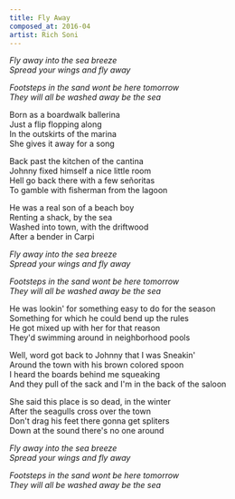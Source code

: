 ```yaml
---
title: Fly Away
composed_at: 2016-04
artist: Rich Soni
---
```


*Fly away into the sea breeze*  
*Spread your wings and fly away*  

*Footsteps in the sand wont be here tomorrow*  
*They will all be washed away be the sea*  

Born as a boardwalk ballerina  
Just a flip flopping along  
In the outskirts of the marina  
She gives it away for a song  

Back past the kitchen of the cantina  
Johnny fixed himself a nice little room  
Hell go back there with a few señoritas  
To gamble with fisherman from the lagoon  


He was a real son of a beach boy  
Renting a shack, by the sea  
Washed into town, with the driftwood  
After a bender in Carpi  

*Fly away into the sea breeze*  
*Spread your wings and fly away*  

*Footsteps in the sand wont be here tomorrow*  
*They will all be washed away be the sea*  

He was lookin' for something easy to do for the season  
Something for which he could bend up the rules  
He got mixed up with her for that reason  
They'd swimming around in neighborhood pools  

Well, word got back to Johnny that I was Sneakin'  
Around the town with his brown colored spoon  
I heard the boards behind me squeaking  
And they pull of the sack and I'm in the back of the saloon  

She said this place is so dead, in the winter  
After the seagulls cross over the town  
Don't drag his feet there gonna get spliters  
Down at the sound there's no one around  

*Fly away into the sea breeze*  
*Spread your wings and fly away*  

*Footsteps in the sand wont be here tomorrow*  
*They will all be washed away be the sea*  
